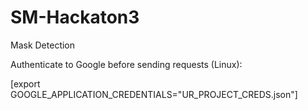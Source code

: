 # SM-Hackaton3
Mask Detection

Authenticate to Google before sending requests (Linux):

[export GOOGLE_APPLICATION_CREDENTIALS="UR_PROJECT_CREDS.json"]

